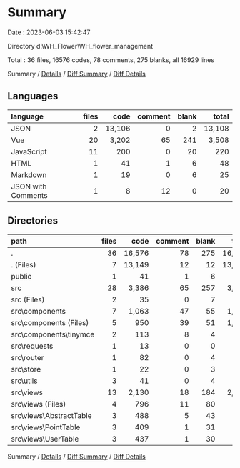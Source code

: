 # Summary

Date : 2023-06-03 15:42:47

Directory d:\\WH_Flower\\WH_flower_management

Total : 36 files,  16576 codes, 78 comments, 275 blanks, all 16929 lines

Summary / [Details](details.md) / [Diff Summary](diff.md) / [Diff Details](diff-details.md)

## Languages
| language | files | code | comment | blank | total |
| :--- | ---: | ---: | ---: | ---: | ---: |
| JSON | 2 | 13,106 | 0 | 2 | 13,108 |
| Vue | 20 | 3,202 | 65 | 241 | 3,508 |
| JavaScript | 11 | 200 | 0 | 20 | 220 |
| HTML | 1 | 41 | 1 | 6 | 48 |
| Markdown | 1 | 19 | 0 | 6 | 25 |
| JSON with Comments | 1 | 8 | 12 | 0 | 20 |

## Directories
| path | files | code | comment | blank | total |
| :--- | ---: | ---: | ---: | ---: | ---: |
| . | 36 | 16,576 | 78 | 275 | 16,929 |
| . (Files) | 7 | 13,149 | 12 | 12 | 13,173 |
| public | 1 | 41 | 1 | 6 | 48 |
| src | 28 | 3,386 | 65 | 257 | 3,708 |
| src (Files) | 2 | 35 | 0 | 7 | 42 |
| src\\components | 7 | 1,063 | 47 | 55 | 1,165 |
| src\\components (Files) | 5 | 950 | 39 | 51 | 1,040 |
| src\\components\\tinymce | 2 | 113 | 8 | 4 | 125 |
| src\\requests | 1 | 13 | 0 | 0 | 13 |
| src\\router | 1 | 82 | 0 | 4 | 86 |
| src\\store | 1 | 22 | 0 | 3 | 25 |
| src\\utils | 3 | 41 | 0 | 4 | 45 |
| src\\views | 13 | 2,130 | 18 | 184 | 2,332 |
| src\\views (Files) | 4 | 796 | 11 | 80 | 887 |
| src\\views\\AbstractTable | 3 | 488 | 5 | 43 | 536 |
| src\\views\\PointTable | 3 | 409 | 1 | 31 | 441 |
| src\\views\\UserTable | 3 | 437 | 1 | 30 | 468 |

Summary / [Details](details.md) / [Diff Summary](diff.md) / [Diff Details](diff-details.md)